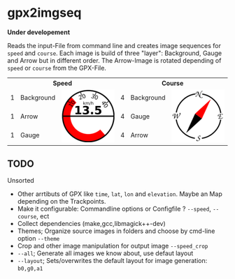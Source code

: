 # gpx2imgseq

**Under developement**

Reads the input-File from command line and creates image sequences for `speed` and `course`.
Each image is build of three "layer": Background, Gauge and Arrow but in different order.
The Arrow-Image is rotated depending of `speed` or `course` from the GPX-File.

<table>
  <tr>
    <th colspan="3">Speed</th>
    <th colspan="3">Course</th>
  </tr>
  <tr>
    <td>1</td>
    <td>Background</td>
    <td rowspan="3"><img src="/images/speed.png?raw=true" width="128"></td>
    <td>4</td>
    <td>Background</td>
    <td rowspan="3"><img src="/images/course.png?raw=true" width="128"></td>
  </tr>
  <tr>
    <td>1</td>
    <td>Arrow</td>
    <td>4</td>
    <td>Gauge</td>
  </tr>
  <tr>
    <td>1</td>
    <td>Gauge</td>
    <td>4</td>
    <td>Arrow</td>
  </tr>
</table>


## TODO

Unsorted
- Other arrtibuts of GPX like `time`, `lat`, `lon` and `elevation`. Maybe an Map depending on the Trackpoints.
- Make it configurable: Commandline options or Configfile ? `--speed`, `--course`, ect
- Collect dependencies (make,gcc,libmagick++-dev)
- Themes; Organize source images in folders and choose by cmd-line option `--theme`
- Crop and other image manipulation for output image `--speed_crop`
- `--all`; Generate all images we know about, use defaut layout
- `--layout`; Sets/overwrites the default layout for image generation: `b0,g0,a1`


